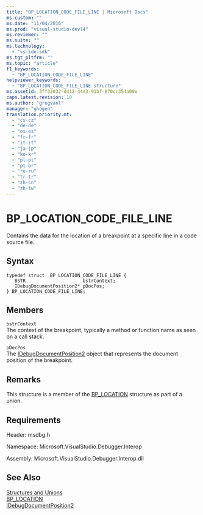 ```yaml
---
title: "BP_LOCATION_CODE_FILE_LINE | Microsoft Docs"
ms.custom: ""
ms.date: "11/04/2016"
ms.prod: "visual-studio-dev14"
ms.reviewer: ""
ms.suite: ""
ms.technology: 
  - "vs-ide-sdk"
ms.tgt_pltfrm: ""
ms.topic: "article"
f1_keywords: 
  - "BP_LOCATION_CODE_FILE_LINE"
helpviewer_keywords: 
  - "BP_LOCATION_CODE_FILE_LINE structure"
ms.assetid: 3ff32032-d412-44d3-91bf-870cc354a09e
caps.latest.revision: 10
ms.author: "gregvanl"
manager: "ghogen"
translation.priority.mt: 
  - "cs-cz"
  - "de-de"
  - "es-es"
  - "fr-fr"
  - "it-it"
  - "ja-jp"
  - "ko-kr"
  - "pl-pl"
  - "pt-br"
  - "ru-ru"
  - "tr-tr"
  - "zh-cn"
  - "zh-tw"
---
```

# BP_LOCATION_CODE_FILE_LINE
Contains the data for the location of a breakpoint at a specific line in a code source file.  
  
## Syntax  
  
```cpp#  
typedef struct _BP_LOCATION_CODE_FILE_LINE {   
   BSTR                     bstrContext;  
   IDebugDocumentPosition2* pDocPos;  
} BP_LOCATION_CODE_FILE_LINE;  
```  
  
## Members  
 `bstrContext`  
 The context of the breakpoint, typically a method or function name as seen on a call stack.  
  
 `pDocPos`  
 The [IDebugDocumentPosition2](../../../extensibility/debugger/reference/idebugdocumentposition2.md) object that represents the document position of the breakpoint.  
  
## Remarks  
 This structure is a member of the [BP_LOCATION](../../../extensibility/debugger/reference/bp-location.md) structure as part of a union.  
  
## Requirements  
 Header: msdbg.h  
  
 Namespace: Microsoft.VisualStudio.Debugger.Interop  
  
 Assembly: Microsoft.VisualStudio.Debugger.Interop.dll  
  
## See Also  
 [Structures and Unions](../../../extensibility/debugger/reference/structures-and-unions.md)   
 [BP_LOCATION](../../../extensibility/debugger/reference/bp-location.md)   
 [IDebugDocumentPosition2](../../../extensibility/debugger/reference/idebugdocumentposition2.md)